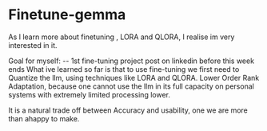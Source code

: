 # Finetune-gemma

As I learn more about finetuning , LORA and QLORA, I realise im very interested in it.

Goal for myself:
-- 1st fine-tuning project post on linkedin before this week ends
What ive learned so far is that to use fine-tuning we first need to Quantize the llm, using techniques like LORA and QLORA.
Lower Order Rank Adaptation, because one cannot use the llm in its full capacity on personal systems with extremely limited processing lower.

It is a natural trade off between Accuracy and usability, one we are more than ahappy to make.
